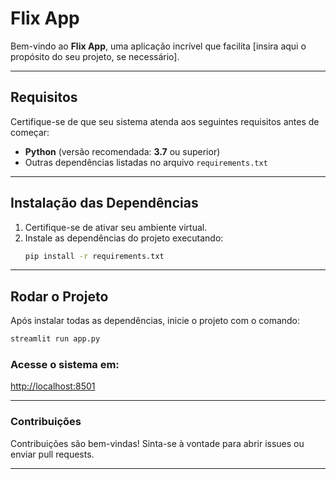 # **Flix App**

Bem-vindo ao **Flix App**, uma aplicação incrível que facilita [insira aqui o propósito do seu projeto, se necessário].

---

## **Requisitos**

Certifique-se de que seu sistema atenda aos seguintes requisitos antes de começar:  
- **Python** (versão recomendada: **3.7** ou superior)  
- Outras dependências listadas no arquivo `requirements.txt`  

---

## **Instalação das Dependências**

1. Certifique-se de ativar seu ambiente virtual.  
2. Instale as dependências do projeto executando:  
   ```bash
   pip install -r requirements.txt
   ```

---

## **Rodar o Projeto**

Após instalar todas as dependências, inicie o projeto com o comando:  
```bash
streamlit run app.py
```

### **Acesse o sistema em:**  
[http://localhost:8501](http://localhost:8501)  

---

### **Contribuições**  
Contribuições são bem-vindas! Sinta-se à vontade para abrir issues ou enviar pull requests.  

---

